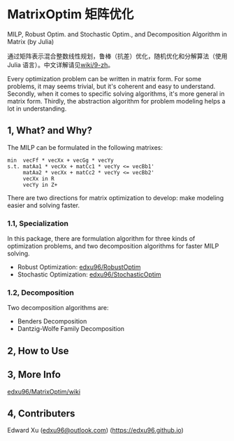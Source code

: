 # MatrixOptim 矩阵优化

MILP, Robust Optim. and Stochastic Optim., and Decomposition Algorithm in Matrix (by Julia)

通过矩阵表示混合整数线性规划，鲁棒（抗差）优化，随机优化和分解算法（使用 Julia 语言）。中文详解请见[wiki/9-zh](https://github.com/edxu96/MatrixOptim/wiki/9-zh)。

Every optimization problem can be written in matrix form. For some problems, it may seems trivial, but it's coherent and easy to understand. Secondly, when it comes to specific solving algorithms, it's more general in matrix form. Thirdly, the abstraction algorithm for problem modeling helps a lot in understanding.

## 1,  What? and Why?

The MILP can be formulated in the following matrixes:

```
min  vecFf * vecXx + vecGg * vecYy
s.t. matAa1 * vecXx + matCc1 * vecYy <= vecBb1'
     matAa2 * vecXx + matCc2 * vecYy <= vecBb2'
     vecXx in R
     vecYy in Z+
```

There are two directions for matrix optimization to develop: make modeling easier and solving faster.

### 1.1,  Specialization

In this package, there are formulation algorithm for three kinds of optimization problems, and two decomposition
algorithms for faster MILP solving.

- Robust Optimization: [edxu96/RobustOptim](https://github.com/edxu96/RobustOptimization)
- Stochastic Optimization: [edxu96/StochasticOptim](https://github.com/edxu96/StochasticOptim)

### 1.2,  Decomposition

Two decomposition algorithms are:
- Benders Decomposition
- Dantzig-Wolfe Family Decomposition

## 2,  How to Use

## 3,  More Info

[edxu96/MatrixOptim/wiki](https://github.com/edxu96/MatrixOptim/wiki/1-Home)

## 4,  Contributers

Edward Xu (<edxu96@outlook.com>) (<https://edxu96.github.io>)
